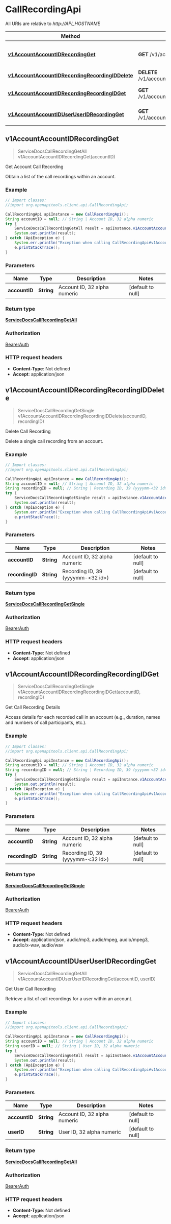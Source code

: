 # CallRecordingApi

All URIs are relative to *http://API_HOSTNAME*

Method | HTTP request | Description
------------- | ------------- | -------------
[**v1AccountAccountIDRecordingGet**](CallRecordingApi.md#v1AccountAccountIDRecordingGet) | **GET** /v1/account/{accountID}/recording | Get Account Call Recording
[**v1AccountAccountIDRecordingRecordingIDDelete**](CallRecordingApi.md#v1AccountAccountIDRecordingRecordingIDDelete) | **DELETE** /v1/account/{accountID}/recording/{recordingID} | Delete Call Recording
[**v1AccountAccountIDRecordingRecordingIDGet**](CallRecordingApi.md#v1AccountAccountIDRecordingRecordingIDGet) | **GET** /v1/account/{accountID}/recording/{recordingID} | Get Call Recording Details
[**v1AccountAccountIDUserUserIDRecordingGet**](CallRecordingApi.md#v1AccountAccountIDUserUserIDRecordingGet) | **GET** /v1/account/{accountID}/user/{userID}/recording | Get User Call Recording



## v1AccountAccountIDRecordingGet

> ServiceDocsCallRecordingGetAll v1AccountAccountIDRecordingGet(accountID)

Get Account Call Recording

Obtain a list of the call recordings within an account.

### Example

```java
// Import classes:
//import org.openapitools.client.api.CallRecordingApi;

CallRecordingApi apiInstance = new CallRecordingApi();
String accountID = null; // String | Account ID, 32 alpha numeric
try {
    ServiceDocsCallRecordingGetAll result = apiInstance.v1AccountAccountIDRecordingGet(accountID);
    System.out.println(result);
} catch (ApiException e) {
    System.err.println("Exception when calling CallRecordingApi#v1AccountAccountIDRecordingGet");
    e.printStackTrace();
}
```

### Parameters


Name | Type | Description  | Notes
------------- | ------------- | ------------- | -------------
 **accountID** | **String**| Account ID, 32 alpha numeric | [default to null]

### Return type

[**ServiceDocsCallRecordingGetAll**](ServiceDocsCallRecordingGetAll.md)

### Authorization

[BearerAuth](../README.md#BearerAuth)

### HTTP request headers

- **Content-Type**: Not defined
- **Accept**: application/json


## v1AccountAccountIDRecordingRecordingIDDelete

> ServiceDocsCallRecordingGetSingle v1AccountAccountIDRecordingRecordingIDDelete(accountID, recordingID)

Delete Call Recording

Delete a single call recording from an account.

### Example

```java
// Import classes:
//import org.openapitools.client.api.CallRecordingApi;

CallRecordingApi apiInstance = new CallRecordingApi();
String accountID = null; // String | Account ID, 32 alpha numeric
String recordingID = null; // String | Recording ID, 39 (yyyymm-<32 id>)
try {
    ServiceDocsCallRecordingGetSingle result = apiInstance.v1AccountAccountIDRecordingRecordingIDDelete(accountID, recordingID);
    System.out.println(result);
} catch (ApiException e) {
    System.err.println("Exception when calling CallRecordingApi#v1AccountAccountIDRecordingRecordingIDDelete");
    e.printStackTrace();
}
```

### Parameters


Name | Type | Description  | Notes
------------- | ------------- | ------------- | -------------
 **accountID** | **String**| Account ID, 32 alpha numeric | [default to null]
 **recordingID** | **String**| Recording ID, 39 (yyyymm-&lt;32 id&gt;) | [default to null]

### Return type

[**ServiceDocsCallRecordingGetSingle**](ServiceDocsCallRecordingGetSingle.md)

### Authorization

[BearerAuth](../README.md#BearerAuth)

### HTTP request headers

- **Content-Type**: Not defined
- **Accept**: application/json


## v1AccountAccountIDRecordingRecordingIDGet

> ServiceDocsCallRecordingGetSingle v1AccountAccountIDRecordingRecordingIDGet(accountID, recordingID)

Get Call Recording Details

Access details for each recorded call in an account (e.g., duration, names and numbers of call participants, etc.).

### Example

```java
// Import classes:
//import org.openapitools.client.api.CallRecordingApi;

CallRecordingApi apiInstance = new CallRecordingApi();
String accountID = null; // String | Account ID, 32 alpha numeric
String recordingID = null; // String | Recording ID, 39 (yyyymm-<32 id>)
try {
    ServiceDocsCallRecordingGetSingle result = apiInstance.v1AccountAccountIDRecordingRecordingIDGet(accountID, recordingID);
    System.out.println(result);
} catch (ApiException e) {
    System.err.println("Exception when calling CallRecordingApi#v1AccountAccountIDRecordingRecordingIDGet");
    e.printStackTrace();
}
```

### Parameters


Name | Type | Description  | Notes
------------- | ------------- | ------------- | -------------
 **accountID** | **String**| Account ID, 32 alpha numeric | [default to null]
 **recordingID** | **String**| Recording ID, 39 (yyyymm-&lt;32 id&gt;) | [default to null]

### Return type

[**ServiceDocsCallRecordingGetSingle**](ServiceDocsCallRecordingGetSingle.md)

### Authorization

[BearerAuth](../README.md#BearerAuth)

### HTTP request headers

- **Content-Type**: Not defined
- **Accept**: application/json, audio/mp3, audio/mpeg, audio/mpeg3, audio/x-wav, audio/wav


## v1AccountAccountIDUserUserIDRecordingGet

> ServiceDocsCallRecordingGetAll v1AccountAccountIDUserUserIDRecordingGet(accountID, userID)

Get User Call Recording

Retrieve a list of call recordings for a user within an account.

### Example

```java
// Import classes:
//import org.openapitools.client.api.CallRecordingApi;

CallRecordingApi apiInstance = new CallRecordingApi();
String accountID = null; // String | Account ID, 32 alpha numeric
String userID = null; // String | User ID, 32 alpha numeric
try {
    ServiceDocsCallRecordingGetAll result = apiInstance.v1AccountAccountIDUserUserIDRecordingGet(accountID, userID);
    System.out.println(result);
} catch (ApiException e) {
    System.err.println("Exception when calling CallRecordingApi#v1AccountAccountIDUserUserIDRecordingGet");
    e.printStackTrace();
}
```

### Parameters


Name | Type | Description  | Notes
------------- | ------------- | ------------- | -------------
 **accountID** | **String**| Account ID, 32 alpha numeric | [default to null]
 **userID** | **String**| User ID, 32 alpha numeric | [default to null]

### Return type

[**ServiceDocsCallRecordingGetAll**](ServiceDocsCallRecordingGetAll.md)

### Authorization

[BearerAuth](../README.md#BearerAuth)

### HTTP request headers

- **Content-Type**: Not defined
- **Accept**: application/json

